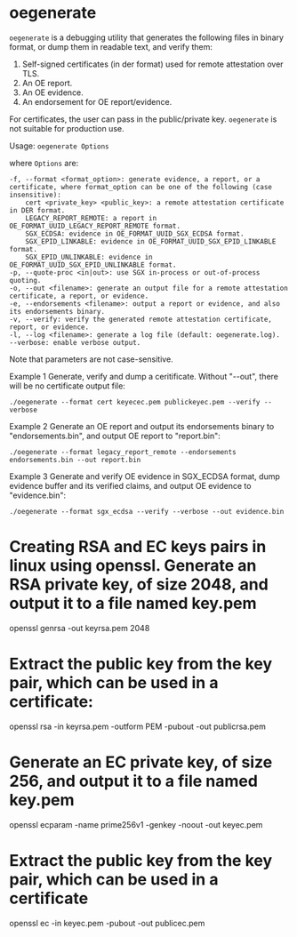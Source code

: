oegenerate
=====

`oegenerate` is a debugging utility that generates the following files in binary format, or dump them in readable text, and verify them:

 1. Self-signed certificates (in der format) used for remote attestation over TLS.
 2. An OE report.
 3. An OE evidence.
 4. An endorsement for OE report/evidence.

For certificates, the user can pass in the public/private key.
`oegenerate` is not suitable for production use.

Usage: `oegenerate Options`

where `Options` are:

    -f, --format <format_option>: generate evidence, a report, or a certificate, where format_option can be one of the following (case insensitive):
        cert <private_key> <public_key>: a remote attestation certificate in DER format.
        LEGACY_REPORT_REMOTE: a report in OE_FORMAT_UUID_LEGACY_REPORT_REMOTE format.
        SGX_ECDSA: evidence in OE_FORMAT_UUID_SGX_ECDSA format.
        SGX_EPID_LINKABLE: evidence in OE_FORMAT_UUID_SGX_EPID_LINKABLE format.
        SGX_EPID_UNLINKABLE: evidence in OE_FORMAT_UUID_SGX_EPID_UNLINKABLE format.
    -p, --quote-proc <in|out>: use SGX in-process or out-of-process quoting.
    -o, --out <filename>: generate an output file for a remote attestation certificate, a report, or evidence.
    -e, --endorsements <filename>: output a report or evidence, and also its endorsements binary.
    -v, --verify: verify the generated remote attestation certificate, report, or evidence.
    -l, --log <filename>: generate a log file (default: oegenerate.log).
    --verbose: enable verbose output.

Note that parameters are not case-sensitive.

Example 1 Generate, verify and dump a ceritificate. Without "--out", there will be no certificate output file:

    ./oegenerate --format cert keyecec.pem publickeyec.pem --verify --verbose

Example 2 Generate an OE report and output its endorsements binary to "endorsements.bin", and output OE report to "report.bin":

    ./oegenerate --format legacy_report_remote --endorsements endorsements.bin --out report.bin

Example 3 Generate and verify OE evidence in SGX_ECDSA format, dump evidence buffer and its verified claims, and output OE evidence to "evidence.bin":

    ./oegenerate --format sgx_ecdsa --verify --verbose --out evidence.bin


Creating RSA and EC keys pairs in linux using openssl.
Generate an RSA private key, of size 2048, and output it to a file named key.pem
=====
openssl genrsa -out keyrsa.pem 2048


Extract the public key from the key pair, which can be used in a certificate:
=====
openssl rsa -in keyrsa.pem -outform PEM -pubout -out publicrsa.pem


Generate an EC private key, of size 256, and output it to a file named key.pem
=====
openssl ecparam -name prime256v1 -genkey -noout -out keyec.pem


Extract the public key from the key pair, which can be used in a certificate
=====
openssl ec -in keyec.pem -pubout -out publicec.pem

